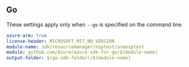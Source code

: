## Go

These settings apply only when `--go` is specified on the command line.

```yaml $(go) && $(track2)
azure-arm: true
license-header: MICROSOFT_MIT_NO_VERSION
module-name: sdk/resourcemanager/nsptest/armnsptest
module: github.com/Azure/azure-sdk-for-go/$(module-name)
output-folder: $(go-sdk-folder)/$(module-name)
```
